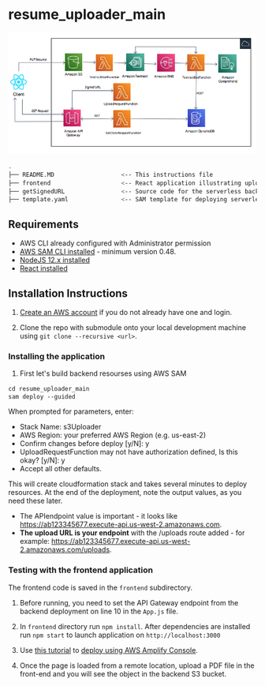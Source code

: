 # resume_uploader_main

![GitHub Logo](architectureML.png)

```bash
.
├── README.MD                   <-- This instructions file
├── frontend                    <-- React application illustrating upload pdf files
├── getSignedURL                <-- Source code for the serverless backend
├── template.yaml               <-- SAM template for deploying serverless resourses
```

## Requirements

- AWS CLI already configured with Administrator permission
- [AWS SAM CLI installed](https://docs.aws.amazon.com/serverless-application-model/latest/developerguide/serverless-sam-cli-install.html) - minimum version 0.48.
- [NodeJS 12.x installed](https://nodejs.org/en/download/)
- [React installed](https://www.youtube.com/watch?v=00kXjx9k3Os)

## Installation Instructions

1. [Create an AWS account](https://portal.aws.amazon.com/gp/aws/developer/registration/index.html) if you do not already have one and login.

2. Clone the repo with submodule onto your local development machine using `git clone --recursive <url>`.

### Installing the application

1. First let's build backend resourses using AWS SAM

```
cd resume_uploader_main
sam deploy --guided
```

When prompted for parameters, enter:

- Stack Name: s3Uploader
- AWS Region: your preferred AWS Region (e.g. us-east-2)
- Confirm changes before deploy [y/N]: y
- UploadRequestFunction may not have authorization defined, Is this okay? [y/N]: y
- Accept all other defaults.

This will create cloudformation stack and takes several minutes to deploy resources. At the end of the deployment, note the output values, as you need these later.

- The APIendpoint value is important - it looks like https://ab123345677.execute-api.us-west-2.amazonaws.com.
- **The upload URL is your endpoint** with the /uploads route added - for example: https://ab123345677.execute-api.us-west-2.amazonaws.com/uploads.

### Testing with the frontend application

The frontend code is saved in the `frontend` subdirectory.

1. Before running, you need to set the API Gateway endpoint from the backend deployment on line 10 in the `App.js` file.

2. In `frontend` directory run `npm install`. After dependencies are installed run `npm start` to launch application on `http://localhost:3000`

3. Use [this tutorial](https://www.youtube.com/watch?v=DHLZAzdT44Y) to [deploy using AWS Amplify Console](https://aws.amazon.com/amplify/console/).

4. Once the page is loaded from a remote location, upload a PDF file in the front-end and you will see the object in the backend S3 bucket.
